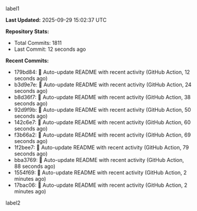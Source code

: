 
label1 
<!-- ACTIVITY_START -->
**Last Updated:** 2025-09-29 15:02:37 UTC

**Repository Stats:**
- Total Commits: 1811
- Last Commit: 12 seconds ago

**Recent Commits:**
- 179bd84: 🤖 Auto-update README with recent activity (GitHub Action, 12 seconds ago)
- b3d9e7e: 🤖 Auto-update README with recent activity (GitHub Action, 24 seconds ago)
- b8d36f7: 🤖 Auto-update README with recent activity (GitHub Action, 38 seconds ago)
- 92d9f9b: 🤖 Auto-update README with recent activity (GitHub Action, 50 seconds ago)
- 142c6e7: 🤖 Auto-update README with recent activity (GitHub Action, 60 seconds ago)
- f3b66a2: 🤖 Auto-update README with recent activity (GitHub Action, 69 seconds ago)
- 1f2bee7: 🤖 Auto-update README with recent activity (GitHub Action, 79 seconds ago)
- bba3769: 🤖 Auto-update README with recent activity (GitHub Action, 88 seconds ago)
- 1554f69: 🤖 Auto-update README with recent activity (GitHub Action, 2 minutes ago)
- 17bac06: 🤖 Auto-update README with recent activity (GitHub Action, 2 minutes ago)
<!-- ACTIVITY_END -->

label2
